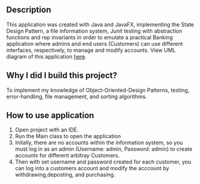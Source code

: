 ## Description
This application was created with Java and JavaFX, implementing the State Design Pattern, a file information system, Junit testing with abstraction functions and rep invariants
in order to emulate a practical Banking application where admins and end users (Customers) can use different interfaces, respectively, to manage and modify accounts. View UML diagram of this application [here](https://github.com/Shaan-Hossain/Banking-Application/blob/master/UMLDiagram.png).
## Why I did I build this project? 
To implement my knowledge of Object-Oriented-Design Patterns, testing, error-handling, file management, and sorting algorithms. 
## How to use application 
1. Open project with an IDE. 
2. Run the Main class to open the application 
3. Initally, there are no accounts within the information system, so you must log in as an admin (Username: admin, Password: admin) to create accounts for different arbitray Customers. 
4. Then with set username and password created for each customer, you can log into a customers account and modify the acccount by withdrawing,deposting, and purchasing.  

